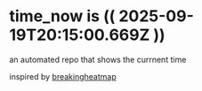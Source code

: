 # time_now is (( 2025-09-19T20:15:00.669Z ))

an automated repo that shows the currnent time

inspired by [breakingheatmap](https://github.com/breakingheatmap/breakingheatmap)
